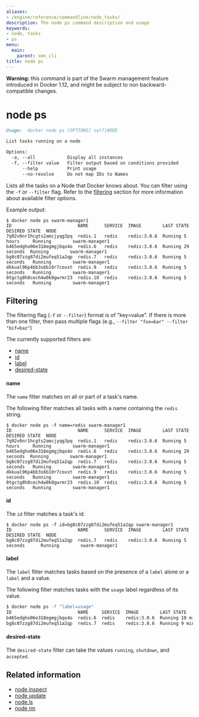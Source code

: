```yaml
---
aliases:
- /engine/reference/commandline/node_tasks/
description: The node ps command description and usage
keywords:
- node, tasks
- ps
menu:
  main:
    parent: smn_cli
title: node ps
---
```


**Warning:** this command is part of the Swarm management feature introduced in Docker 1.12, and might be subject to non backward-compatible changes.

# node ps

```markdown
Usage:  docker node ps [OPTIONS] self|NODE

List tasks running on a node

Options:
  -a, --all            Display all instances
  -f, --filter value   Filter output based on conditions provided
      --help           Print usage
      --no-resolve     Do not map IDs to Names
```

Lists all the tasks on a Node that Docker knows about. You can filter using the `-f` or `--filter` flag. Refer to the [filtering](node_ps.md#filtering) section for more information about available filter options.

Example output:

    $ docker node ps swarm-manager1
    ID                         NAME      SERVICE  IMAGE        LAST STATE          DESIRED STATE  NODE
    7q92v0nr1hcgts2amcjyqg3pq  redis.1   redis    redis:3.0.6  Running 5 hours     Running        swarm-manager1
    b465edgho06e318egmgjbqo4o  redis.6   redis    redis:3.0.6  Running 29 seconds  Running        swarm-manager1
    bg8c07zzg87di2mufeq51a2qp  redis.7   redis    redis:3.0.6  Running 5 seconds   Running        swarm-manager1
    dkkual96p4bb3s6b10r7coxxt  redis.9   redis    redis:3.0.6  Running 5 seconds   Running        swarm-manager1
    0tgctg8h8cech4w0k0gwrmr23  redis.10  redis    redis:3.0.6  Running 5 seconds   Running        swarm-manager1


## Filtering

The filtering flag (`-f` or `--filter`) format is of "key=value". If there is more
than one filter, then pass multiple flags (e.g., `--filter "foo=bar" --filter "bif=baz"`)

The currently supported filters are:

* [name](node_ps.md#name)
* [id](node_ps.md#id)
* [label](node_ps.md#label)
* [desired-state](node_ps.md#desired-state)

#### name

The `name` filter matches on all or part of a task's name.

The following filter matches all tasks with a name containing the `redis` string.

    $ docker node ps -f name=redis swarm-manager1
    ID                         NAME      SERVICE  IMAGE        LAST STATE          DESIRED STATE  NODE
    7q92v0nr1hcgts2amcjyqg3pq  redis.1   redis    redis:3.0.6  Running 5 hours     Running        swarm-manager1
    b465edgho06e318egmgjbqo4o  redis.6   redis    redis:3.0.6  Running 29 seconds  Running        swarm-manager1
    bg8c07zzg87di2mufeq51a2qp  redis.7   redis    redis:3.0.6  Running 5 seconds   Running        swarm-manager1
    dkkual96p4bb3s6b10r7coxxt  redis.9   redis    redis:3.0.6  Running 5 seconds   Running        swarm-manager1
    0tgctg8h8cech4w0k0gwrmr23  redis.10  redis    redis:3.0.6  Running 5 seconds   Running        swarm-manager1


#### id

The `id` filter matches a task's id.

    $ docker node ps -f id=bg8c07zzg87di2mufeq51a2qp swarm-manager1
    ID                         NAME      SERVICE  IMAGE        LAST STATE             DESIRED STATE  NODE
    bg8c07zzg87di2mufeq51a2qp  redis.7   redis    redis:3.0.6  Running 5 seconds      Running        swarm-manager1


#### label

The `label` filter matches tasks based on the presence of a `label` alone or a `label` and a
value.

The following filter matches tasks with the `usage` label regardless of its value.

```bash
$ docker node ps -f "label=usage"
ID                         NAME     SERVICE  IMAGE        LAST STATE          DESIRED STATE  NODE
b465edgho06e318egmgjbqo4o  redis.6  redis    redis:3.0.6  Running 10 minutes  Running        swarm-manager1
bg8c07zzg87di2mufeq51a2qp  redis.7  redis    redis:3.0.6  Running 9 minutes   Running        swarm-manager1
```


#### desired-state

The `desired-state` filter can take the values `running`, `shutdown`, and `accepted`.


## Related information

* [node inspect](node_inspect.md)
* [node update](node_update.md)
* [node ls](node_ls.md)
* [node rm](node_rm.md)
